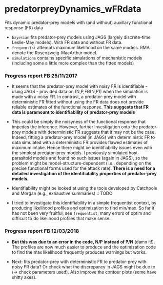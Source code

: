 # predatorpreyDynamics_wFRdata
Fits dynamic predator-prey models with (and without) auxillary functional response (FR) data

* ``bayesian`` fits predator-prey models using JAGS (largely discrete-time Leslie-May models). With FR data and without FR data. 
* ``frequentist`` attempts maximum likelihood on the same models. RMA denote the Rosenzweig-MacArthur model. 
* ``simulations`` contains specific simulations of mechanistic models (including some a little more complex than the fitted models)

### Progress report FB 25/11/2017

* It seems that the predator-prey model with noisy FR is identifiable - using JAGS - provided data on (N,P,FR(N,P)) when the simulation is made with a noisy FR. In contrast, a predator-prey model with deterministic FR fitted without using the FR data does not provide reliable estimates of the functional response. **This suggests that FR data is paramount to identifiability of predator-prey models**

* This could be simply the noisyness of the functional response that impedes the inference. However, further investigation onto the predator-prey models with deterministic FR suggests that it may not be the case. Indeed, fitting a predator-prey model (in JAGS) with deterministic FR to data simulated with a deterministic FR provides flawed estimates of maximum intake. Hence there might be identifiability issues even with the simplest predator-prey models. I previously simulated host-parasitoid models and found no such issues (again in JAGS), so the problem might be model-structure-dependent (i.e., depending on the precise functional forms used for the attack rate). **There is a need for a detailed investigation of the identifiability properties of predator-prey models**. 

* Identifiability might be looked at using the tools developed by Catchpole and Morgan (e.g., exhaustive summaries) :: TODO

* I tried to investigate this identifiability in a simple frequentist context, by producing likelihood profiles and optimization to find min/max. So far it has not been very fruitful, see ``frequentist``, many errors of optim and difficult to do likelihood profiles that make sense. 

### Progress report FB 12/03/2018

* **But this was due to an error in the code, N/P instead of P/N** (damn it!). The profiles are now much easier to produce and the optimization code to find the max likelihood frequently produces warnings but works. 

* Next: fits predator-prey with deterministic FR to predator-prey with noisy FR data? Or check what the discrepancy in JAGS might be due to (-> check parameters used). Also improve the contour plots (some have shitty axes). 

